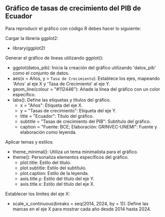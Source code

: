 ## Gráfico de tasas de crecimiento del PIB de Ecuador
Para reproducir el gráfico con código R debes hacer lo siguiente:








Cargar la librería ggplot2:
  - library(ggplot2)

Generar el gráfico de líneas utilizando ggplot():
  - ggplot(datos_pib): Inicia la creación del gráfico utilizando 'datos_pib' como el conjunto de datos.
  - aes(x = Años, y = `Tasa de Crecimiento`): Establece los ejes, mapeando 'Años' al eje X y 'Tasa de Crecimiento' al eje Y.
  - geom_line(colour = "#112446"): Añade la línea del gráfico con un color específico.
  - labs(): Define las etiquetas y títulos del gráfico.
    - x = "Años": Etiqueta del eje X.
    - y = "Tasas de crecimiento": Etiqueta del eje Y.
    - title = "Ecuador": Título del gráfico.
    - subtitle = "Tasas de crecimiento del PIB": Subtítulo del gráfico.
    - caption = "Fuente: BCE; Elaboración: GRINVEC-UNEMI": Fuente y elaboración como leyenda.

Aplicar temas y estilos:
  - theme_minimal(): Utiliza un tema minimalista para el gráfico.
  - theme(): Personaliza elementos específicos del gráfico.
    - plot.title: Estilo del título.
    - plot.subtitle: Estilo del subtítulo.
    - plot.caption: Estilo de la leyenda.
    - axis.title.y: Estilo del título del eje Y.
    - axis.title.x: Estilo del título del eje X.

Establecer los límites del eje X:
  - scale_x_continuous(breaks = seq(2014, 2024, by = 1)): Define las marcas en el eje X para mostrar cada año desde 2014 hasta 2024.

